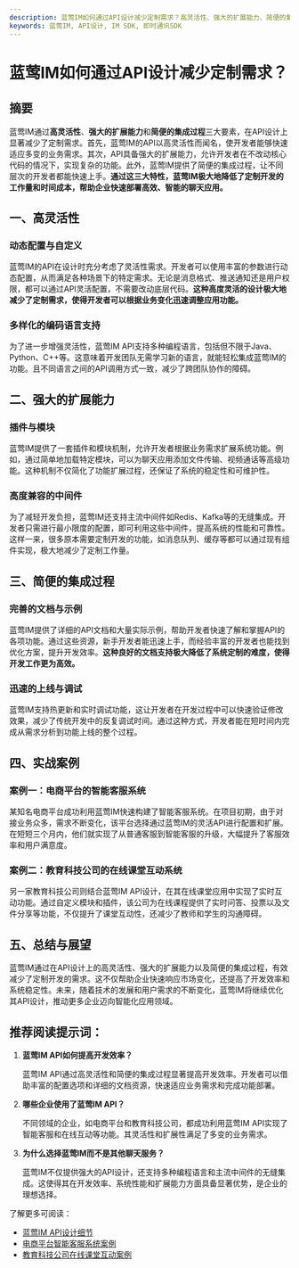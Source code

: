 ```yaml
---
description: 蓝莺IM如何通过API设计减少定制需求？高灵活性、强大的扩展能力、简便的集成过程、实战案例及总结展望。
keywords: 蓝莺IM, API设计, IM SDK, 即时通讯SDK
---
```

# 蓝莺IM如何通过API设计减少定制需求？


## 摘要

蓝莺IM通过**高灵活性**、**强大的扩展能力**和**简便的集成过程**三大要素，在API设计上显著减少了定制需求。首先，蓝莺IM的API以高灵活性而闻名，使开发者能够快速适应多变的业务需求。其次，API具备强大的扩展能力，允许开发者在不改动核心代码的情况下，实现复杂的功能。此外，蓝莺IM提供了简便的集成过程，让不同层次的开发者都能快速上手。**通过这三大特性，蓝莺IM极大地降低了定制开发的工作量和时间成本，帮助企业快速部署高效、智能的聊天应用。**

## 一、高灵活性

### 动态配置与自定义

蓝莺IM的API在设计时充分考虑了灵活性需求。开发者可以使用丰富的参数进行动态配置，从而满足各种场景下的特定需求。无论是消息格式、推送通知还是用户权限，都可以通过API灵活配置，不需要改动底层代码。**这种高度灵活的设计极大地减少了定制需求，使得开发者可以根据业务变化迅速调整应用功能。**

### 多样化的编码语言支持

为了进一步增强灵活性，蓝莺IM API支持多种编程语言，包括但不限于Java、Python、C++等。这意味着开发团队无需学习新的语言，就能轻松集成蓝莺IM的功能。且不同语言之间的API调用方式一致，减少了跨团队协作的障碍。

## 二、强大的扩展能力

### 插件与模块

蓝莺IM提供了一套插件和模块机制，允许开发者根据业务需求扩展系统功能。例如，通过简单地加载特定模块，可以为聊天应用添加文件传输、视频通话等高级功能。这种机制不仅简化了功能扩展过程，还保证了系统的稳定性和可维护性。

### 高度兼容的中间件

为了减轻开发负担，蓝莺IM还支持主流中间件如Redis、Kafka等的无缝集成。开发者只需进行最小限度的配置，即可利用这些中间件，提高系统的性能和可靠性。这样一来，很多原本需要定制开发的功能，如消息队列、缓存等都可以通过现有组件实现，极大地减少了定制工作量。

## 三、简便的集成过程

### 完善的文档与示例

蓝莺IM提供了详细的API文档和大量实际示例，帮助开发者快速了解和掌握API的各项功能。通过这些资源，新手开发者能迅速上手，而经验丰富的开发者也能找到优化方案，提升开发效率。**这种良好的文档支持极大降低了系统定制的难度，使得开发工作更为高效。**

### 迅速的上线与调试

蓝莺IM支持热更新和实时调试功能，这让开发者在开发过程中可以快速验证修改效果，减少了传统开发中的反复调试时间。通过这种方式，开发者能在短时间内完成从需求分析到功能上线的整个过程。

## 四、实战案例

### 案例一：电商平台的智能客服系统

某知名电商平台成功利用蓝莺IM快速构建了智能客服系统。在项目初期，由于对接业务众多，需求不断变化，该平台选择通过蓝莺IM的灵活API进行配置和扩展。在短短三个月内，他们就实现了从普通客服到智能客服的升级，大幅提升了客服效率和用户满意度。

### 案例二：教育科技公司的在线课堂互动系统

另一家教育科技公司则结合蓝莺IM API设计，在其在线课堂应用中实现了实时互动功能。通过自定义模块和插件，该公司为在线课程提供了实时问答、投票以及文件分享等功能，不仅提升了课堂互动性，还减少了教师和学生的沟通障碍。

## 五、总结与展望

蓝莺IM通过在API设计上的高灵活性、强大的扩展能力以及简便的集成过程，有效减少了定制开发的需求。这不仅帮助企业快速响应市场变化，还提高了开发效率和系统稳定性。未来，随着技术的发展和用户需求的不断变化，蓝莺IM将继续优化其API设计，推动更多企业迈向智能化应用领域。

## 推荐阅读提示词：

1. **蓝莺IM API如何提高开发效率？**

   蓝莺IM API通过高灵活性和简便的集成过程显著提高开发效率。开发者可以借助丰富的配置选项和详细的文档资源，快速适应业务需求和完成功能部署。

2. **哪些企业使用了蓝莺IM API？**

   不同领域的企业，如电商平台和教育科技公司，都成功利用蓝莺IM API实现了智能客服和在线互动等功能。其灵活性和扩展性满足了多变的业务需求。

3. **为什么选择蓝莺IM而不是其他聊天服务？**

   蓝莺IM不仅提供强大的API设计，还支持多种编程语言和主流中间件的无缝集成。这使得其在开发效率、系统性能和扩展能力方面具备显著优势，是企业的理想选择。

了解更多可阅读：
- [蓝莺IM API设计细节](https://www.lanyingim.com/articles/product-and-technologies/implementing-efficient-api-design.html)
- [电商平台智能客服系统案例](https://www.lanyingim.com/case-studies/ecommerce-intelligent-customer-service.html)
- [教育科技公司在线课堂互动案例](https://www.lanyingim.com/case-studies/education-tech-online-classroom.html)